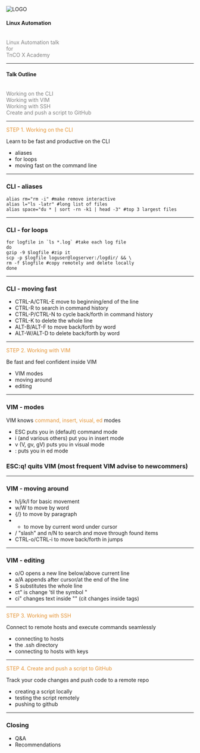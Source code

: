 ![LOGO](https://www.telenor.me/media/Korporativne%20stranice/Logo/telenor_horizontalni.jpg)

#### Linux Automation
<br>
<span style="color:gray">Linux Automation talk</span>
<br>
<span style="color:gray">for</span>
<br>
<span style="color:gray">TnCO X Academy</span>

---

#### Talk Outline
<br>
<span style="color:gray">Working on the CLI</span>
<br>
<span style="color:gray">Working with VIM</span>
<br>
<span style="color:gray">Working with SSH</span>
<br>
<span style="color:gray">Create and push a script to GitHub</span>

---

<span style="color: #e49436">STEP 1. Working on the CLI</span>

Learn to be fast and productive on the CLI

- aliases
- for loops
- moving fast on the command line

---

### CLI - aliases

```
alias rm="rm -i" #make remove interactive
alias l="ls -latr" #long list of files
alias space="du * | sort -rn -k1 | head -3" #top 3 largest files
```

---

### CLI - for loops

```
for logfile in `ls *.log` #take each log file
do
gzip -9 $logfile #zip it
scp -p $logfile loguser@logserver:/logdir/ && \
rm -f $logfile #copy remotely and delete locally
done
```

---

### CLI - moving fast

- CTRL-A/CTRL-E move to beginning/end of the line
- CTRL-R to search in command history
- CTRL-P/CTRL-N to cycle back/forth in command history
- CTRL-K to delete the whole line
- ALT-B/ALT-F to move back/forth by word
- ALT-W/ALT-D to delete back/forth by word

---

<span style="color: #e49436">STEP 2. Working with VIM</span>

Be fast and feel confident inside VIM

- VIM modes
- moving around
- editing

---

### VIM - modes

VIM knows <span style="color: #e49436">command, insert, visual, ed</span> modes

- ESC puts you in (default) command mode
- i (and various others) put you in insert mode
- v (V, gv, gV) puts you in visual mode
- : puts you in ed mode

### ESC:q! quits VIM (most frequent VIM advise to newcommers)

---

### VIM - moving around

- h/j/k/l for basic movement
- w/W to move by word
- {/} to move by paragraph
- * to move by current word under cursor
- / "slash" and n/N to search and move through found items
- CTRL-o/CTRL-i to move back/forth in jumps

---

### VIM - editing

- o/O opens a new line below/above current line
- a/A appends after cursor/at the end of the line
- S substitutes the whole line
- ct" is change 'til the symbol "
- ci" changes text inside "" (cit changes inside tags)

---

<span style="color: #e49436">STEP 3. Working with SSH</span>

Connect to remote hosts and execute commands seamlessly

- connecting to hosts
- the .ssh directory
- connecting to hosts with keys

---

<span style="color: #e49436">STEP 4. Create and push a script to GitHub</span>

Track your code changes and push code to a remote repo

- creating a script locally
- testing the script remotely
- pushing to github

---

### Closing

- Q&A
- Recommendations

